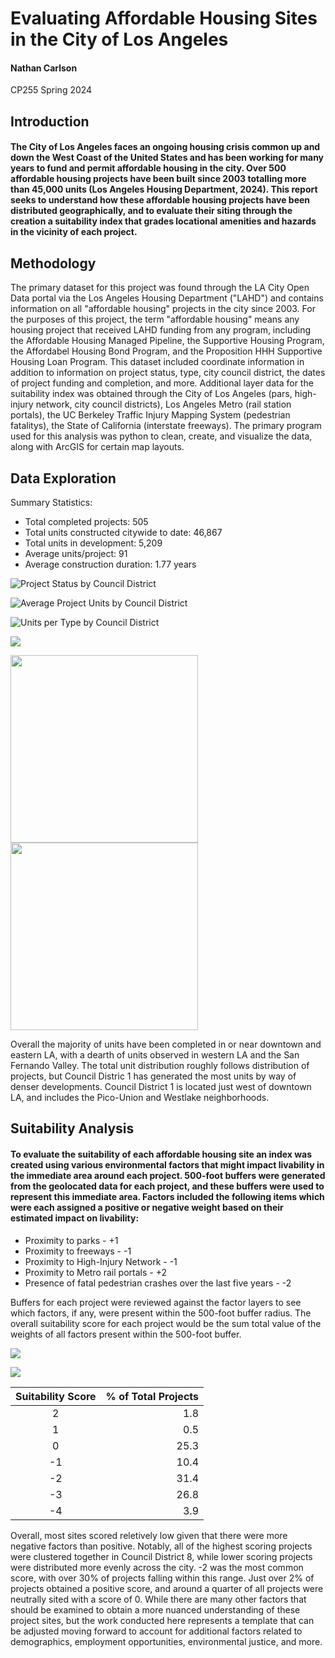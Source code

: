 # Evaluating Affordable Housing Sites in the City of Los Angeles

#### Nathan Carlson 
CP255 Spring 2024

## Introduction
#### The City of Los Angeles faces an ongoing housing crisis common up and down the West Coast of the United States and has been working for many years to fund and permit affordable housing in the city. Over 500 affordable housing projects have been built since 2003 totalling more than 45,000 units (Los Angeles Housing Department, 2024). This report seeks to understand how these affordable housing projects have been distributed geographically, and to evaluate their siting through the creation a suitability index that grades locational amenities and hazards in the vicinity of each project. 

## Methodology
The primary dataset for this project was found through the LA City Open Data portal via the Los Angeles Housing Department ("LAHD") and contains information on all "affordable housing" projects in the city since 2003. For the purposes of this project, the term "affordable housing" means any housing project that received LAHD funding from any program, including the Affordable Housing Managed Pipeline, the Supportive Housing Program, the Affordabel Housing Bond Program, and the Proposition HHH Supportive Housing Loan Program. This dataset included coordinate information in addition to information on project status, type, city council district, the dates of project funding and completion, and more. Additional layer data for the suitability index was obtained through the City of Los Angeles (pars, high-injury network, city council districts), Los Angeles Metro (rail station portals), the UC Berkeley Traffic Injury Mapping System (pedestrian fatalitys), the State of California (interstate freeways). The primary program used for this analysis was python to clean, create, and visualize the data, along with ArcGIS for certain map layouts. 

## Data Exploration
Summary Statistics:
* Total completed projects: 505
* Total units constructed citywide to date: 46,867
* Total units in development: 5,209
* Average units/project: 91
* Average construction duration: 1.77 years

![Project Status by Council District](docs/assets/status_by_cd_white.png)

![Average Project Units by Council District](docs/assets/units_per_proj.png)

![Units per Type by Council District](docs/assets/units_per_cd_by_type.png)

![](docs/assets/distribution_map_2.png)

<p float="left">
  <img src="docs/assets/count_per_cd_map.png" width="300" /> 
  <img src="docs/assets/units_per_cd_map.png" width="300" />
</p>

Overall the majority of units have been completed in or near downtown and eastern LA, with a dearth of units observed in western LA and the San Fernando Valley. The total unit distribution roughly follows distribution of projects, but Council Distric 1 has generated the most units by way of denser developments. Council District 1 is located just west of downtown LA, and includes the Pico-Union and Westlake neighborhoods.

## Suitability Analysis
#### To evaluate the suitability of each affordable housing site an index was created using various environmental factors that might impact livability in the immediate area around each project. 500-foot buffers were generated from the geolocated data for each project, and these buffers were used to represent this immediate area. Factors included the following items which were each assigned a positive or negative weight based on their estimated impact on livability:
* Proximity to parks - +1
* Proximity to freeways - -1
* Proximity to High-Injury Network - -1
* Proximity to Metro rail portals - +2
* Presence of fatal pedestrian crashes over the last five years - -2

Buffers for each project were reviewed against the factor layers to see which factors, if any, were present within the 500-foot buffer radius. The overall suitability score for each project would be the sum total value of the weights of all factors present within the 500-foot buffer. 

![](docs/assets/suitability_factors_map.png)

![](docs/assets/suit_map.png)

| Suitability Score | % of Total Projects |
| :---------------: | ------------------: |
| 2                 | 1.8                 |
| 1                 | 0.5                 |
| 0                 | 25.3                |
| -1                | 10.4                |
| -2                | 31.4                | 
| -3                | 26.8                |
| -4                | 3.9                 |

Overall, most sites scored reletively low given that there were more negative factors than positive. Notably, all of the highest scoring projects were clustered together in Council District 8, while lower scoring projects were distributed more evenly across the city. -2 was the most common score, with over 30% of projects falling within this range. Just over 2% of projects obtained a positive score, and around a quarter of all projects were neutrally sited with a score of 0. While there are many other factors that should be examined to obtain a more nuanced understanding of these project sites, but the work conducted here represents a template that can be adjusted moving forward to account for additional factors related to demographics, employment opportunities, environmental justice, and more. 


